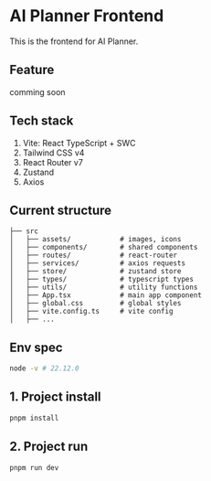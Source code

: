 # AI Planner Frontend

This is the frontend for AI Planner.

## Feature

comming soon

## Tech stack

1. Vite: React TypeScript + SWC
2. Tailwind CSS v4
3. React Router v7
4. Zustand
5. Axios

## Current structure

```
├── src
│   ├── assets/            # images, icons
│   ├── components/        # shared components
│   ├── routes/            # react-router
│   ├── services/          # axios requests
│   ├── store/             # zustand store
│   ├── types/             # typescript types
│   ├── utils/             # utility functions
│   ├── App.tsx            # main app component
│   ├── global.css         # global styles
│   ├── vite.config.ts     # vite config
│   ├── ...
```

## Env spec

```bash
node -v # 22.12.0
```

## 1. Project install

```bash
pnpm install
```

## 2. Project run

```bash
pnpm run dev
```
